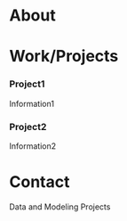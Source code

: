 # About

# Work/Projects
### Project1
Information1
### Project2
Information2

# Contact
Data and Modeling Projects
